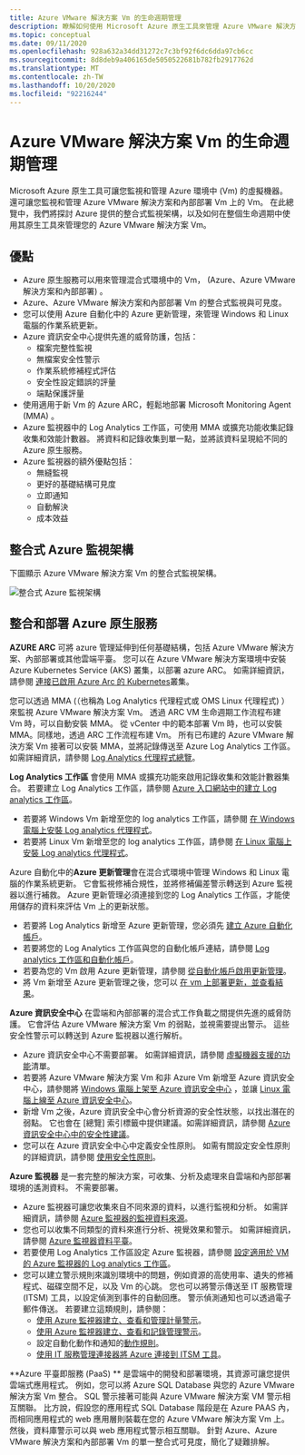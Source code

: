 ```yaml
---
title: Azure VMware 解決方案 Vm 的生命週期管理
description: 瞭解如何使用 Microsoft Azure 原生工具來管理 Azure VMware 解決方案 Vm 生命週期的所有層面。
ms.topic: conceptual
ms.date: 09/11/2020
ms.openlocfilehash: 928a632a34dd31272c7c3bf92f6dc6dda97cb6cc
ms.sourcegitcommit: 8d8deb9a406165de5050522681b782fb2917762d
ms.translationtype: MT
ms.contentlocale: zh-TW
ms.lasthandoff: 10/20/2020
ms.locfileid: "92216244"
---
```

# <a name="lifecycle-management-of-azure-vmware-solution-vms"></a>Azure VMware 解決方案 Vm 的生命週期管理

Microsoft Azure 原生工具可讓您監視和管理 Azure 環境中 (Vm) 的虛擬機器。 還可讓您監視和管理 Azure VMware 解決方案和內部部署 Vm 上的 Vm。 在此總覽中，我們將探討 Azure 提供的整合式監視架構，以及如何在整個生命週期中使用其原生工具來管理您的 Azure VMware 解決方案 Vm。

## <a name="benefits"></a>優點

- Azure 原生服務可以用來管理混合式環境中的 Vm， (Azure、Azure VMware 解決方案和內部部署) 。
- Azure、Azure VMware 解決方案和內部部署 Vm 的整合式監視與可見度。
- 您可以使用 Azure 自動化中的 Azure 更新管理，來管理 Windows 和 Linux 電腦的作業系統更新。 
- Azure 資訊安全中心提供先進的威脅防護，包括：
    - 檔案完整性監視
    - 無檔案安全性警示
    - 作業系統修補程式評估
    - 安全性設定錯誤的評量
    - 端點保護評量 
- 使用適用于新 Vm 的 Azure ARC，輕鬆地部署 Microsoft Monitoring Agent (MMA) 。 
- Azure 監視器中的 Log Analytics 工作區，可使用 MMA 或擴充功能收集記錄收集和效能計數器。 將資料和記錄收集到單一點，並將該資料呈現給不同的 Azure 原生服務。 
- Azure 監視器的額外優點包括： 
    - 無縫監視 
    - 更好的基礎結構可見度 
    - 立即通知 
    - 自動解決 
    - 成本效益 

## <a name="integrated-azure-monitoring-architecture"></a>整合式 Azure 監視架構

下圖顯示 Azure VMware 解決方案 Vm 的整合式監視架構。

![整合式 Azure 監視架構](media/lifecycle-management-azure-vmware-solutions-virtual-machines/integrated-azure-monitoring-architecture.png)

## <a name="integrating-and-deploying-azure-native-services"></a>整合和部署 Azure 原生服務

**AZURE ARC** 可將 azure 管理延伸到任何基礎結構，包括 Azure VMware 解決方案、內部部署或其他雲端平臺。 您可以在 Azure VMware 解決方案環境中安裝 Azure Kubernetes Service (AKS) 叢集，以部署 azure ARC。 如需詳細資訊，請參閱 [連接已啟用 Azure Arc 的 Kubernetes](../azure-arc/kubernetes/connect-cluster.md)叢集。

您可以透過 MMA (（也稱為 Log Analytics 代理程式或 OMS Linux 代理程式) ）來監視 Azure VMware 解決方案 Vm。 透過 ARC VM 生命週期工作流程布建 Vm 時，可以自動安裝 MMA。 從 vCenter 中的範本部署 Vm 時，也可以安裝 MMA。同樣地，透過 ARC 工作流程布建 Vm。 所有已布建的 Azure VMware 解決方案 Vm 接著可以安裝 MMA，並將記錄傳送至 Azure Log Analytics 工作區。 如需詳細資訊，請參閱 [Log Analytics 代理程式總覽](../azure-monitor/platform/log-analytics-agent.md)。

**Log Analytics 工作區** 會使用 MMA 或擴充功能來啟用記錄收集和效能計數器集合。 若要建立 Log Analytics 工作區，請參閱 [Azure 入口網站中的建立 Log analytics 工作區](../azure-monitor/learn/quick-create-workspace.md)。
- 若要將 Windows Vm 新增至您的 log analytics 工作區，請參閱 [在 Windows 電腦上安裝 Log analytics 代理程式](../azure-monitor/platform/agent-windows.md)。
- 若要將 Linux Vm 新增至您的 log analytics 工作區，請參閱 [在 Linux 電腦上安裝 Log analytics 代理程式](../azure-monitor/platform/agent-linux.md)。

Azure 自動化中的**Azure 更新管理**會在混合式環境中管理 Windows 和 Linux 電腦的作業系統更新。 它會監視修補合規性，並將修補偏差警示轉送到 Azure 監視器以進行補救。 Azure 更新管理必須連接到您的 Log Analytics 工作區，才能使用儲存的資料來評估 Vm 上的更新狀態。
- 若要將 Log Analytics 新增至 Azure 更新管理，您必須先 [建立 Azure 自動化帳戶](../automation/automation-create-standalone-account.md)。
- 若要將您的 Log Analytics 工作區與您的自動化帳戶連結，請參閱 [Log analytics 工作區和自動化帳戶](../azure-monitor/insights/solutions.md#log-analytics-workspace-and-automation-account)。
- 若要為您的 Vm 啟用 Azure 更新管理，請參閱 [從自動化帳戶啟用更新管理](../automation/update-management/enable-from-automation-account.md)。
- 將 Vm 新增至 Azure 更新管理之後，您可以 [在 vm 上部署更新，並查看結果](../automation/update-management/deploy-updates.md)。 

**Azure 資訊安全中心** 在雲端和內部部署的混合式工作負載之間提供先進的威脅防護。 它會評估 Azure VMware 解決方案 Vm 的弱點，並視需要提出警示。 這些安全性警示可以轉送到 Azure 監視器以進行解析。
- Azure 資訊安全中心不需要部署。 如需詳細資訊，請參閱 [虛擬機器支援的功能](../security-center/security-center-services.md)清單。
- 若要將 Azure VMware 解決方案 Vm 和非 Azure Vm 新增至 Azure 資訊安全中心，請參閱將 [Windows 電腦上架至 Azure 資訊安全中心](../security-center/quickstart-onboard-machines.md) ，並讓 [Linux 電腦上線至 Azure 資訊安全中心](../security-center/quickstart-onboard-machines.md)。
- 新增 Vm 之後，Azure 資訊安全中心會分析資源的安全性狀態，以找出潛在的弱點。 它也會在 [總覽] 索引標籤中提供建議。如需詳細資訊，請參閱 [Azure 資訊安全中心中的安全性建議](../security-center/security-center-recommendations.md)。
- 您可以在 Azure 資訊安全中心中定義安全性原則。 如需有關設定安全性原則的詳細資訊，請參閱 [使用安全性原則](../security-center/tutorial-security-policy.md)。

**Azure 監視器** 是一套完整的解決方案，可收集、分析及處理來自雲端和內部部署環境的遙測資料。 不需要部署。
- Azure 監視器可讓您收集來自不同來源的資料，以進行監視和分析。 如需詳細資訊，請參閱 [Azure 監視器的監視資料來源](../azure-monitor/platform/data-sources.md)。
- 您也可以收集不同類型的資料來進行分析、視覺效果和警示。 如需詳細資訊，請參閱 [Azure 監視器資料平臺](../azure-monitor/platform/data-platform.md)。
- 若要使用 Log Analytics 工作區設定 Azure 監視器，請參閱 [設定適用於 VM 的 Azure 監視器的 Log analytics 工作區](../azure-monitor/insights/vminsights-configure-workspace.md)。
- 您可以建立警示規則來識別環境中的問題，例如資源的高使用率、遺失的修補程式、磁碟空間不足，以及 Vm 的心跳。 您也可以將警示傳送至 IT 服務管理 (ITSM) 工具，以設定偵測到事件的自動回應。 警示偵測通知也可以透過電子郵件傳送。 若要建立這類規則，請參閱：
    - [使用 Azure 監視器建立、查看和管理計量警示](../azure-monitor/platform/alerts-metric.md)。
    - [使用 Azure 監視器建立、查看和記錄管理警示](../azure-monitor/platform/alerts-log.md)。
    - 設定自動化動作和通知的[動作規則](../azure-monitor/platform/alerts-action-rules.md)。
    - [使用 IT 服務管理連接器將 Azure 連接到 ITSM 工具](../azure-monitor/platform/itsmc-overview.md)。

**Azure 平臺即服務 (PaaS) ** 是雲端中的開發和部署環境，其資源可讓您提供雲端式應用程式。 例如，您可以將 Azure SQL Database 與您的 Azure VMware 解決方案 Vm 整合。 SQL 警示接著可能與 Azure VMware 解決方案 VM 警示相互關聯。 比方說，假設您的應用程式 SQL Database 階段是在 Azure PAAS 內，而相同應用程式的 web 應用層則裝載在您的 Azure VMware 解決方案 Vm 上。 然後，資料庫警示可以與 web 應用程式警示相互關聯。 針對 Azure、Azure VMware 解決方案和內部部署 Vm 的單一整合式可見度，簡化了疑難排解。